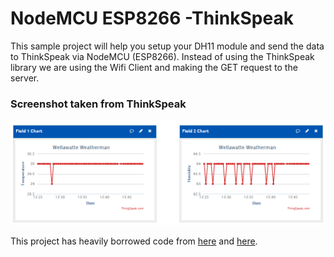 # NodeMCU ESP8266 -ThinkSpeak
This sample project will help you setup your DH11 module and send the data to ThinkSpeak via NodeMCU (ESP8266). Instead of using the ThinkSpeak library we are using the Wifi Client and making the GET request to the server.

### Screenshot taken from ThinkSpeak
![alt tag](https://raw.githubusercontent.com/mayooresan/NodeMCU-Thinkspeak/master/Capture.PNG)

This project has heavily borrowed code from [here](https://github.com/esp8266/Arduino/blob/master/libraries/ESP8266WiFi/examples/WiFiClient/WiFiClient.ino) and [here](https://github.com/niwantha33/DHT_Sensor).